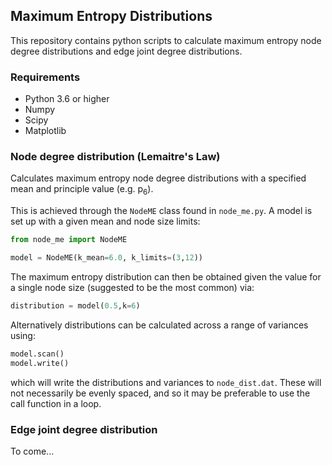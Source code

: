 ## Maximum Entropy Distributions

This repository contains python scripts to calculate maximum entropy
node degree distributions and edge joint degree distributions.

### Requirements
* Python 3.6 or higher
* Numpy 
* Scipy
* Matplotlib

### Node degree distribution (Lemaitre's Law)
Calculates maximum entropy node degree distributions
with a specified mean and principle value (e.g. p<sub>6</sub>).

This is achieved through the ```NodeME``` class found in ```node_me.py```.
A model is set up with a given mean and node size limits:
```python
from node_me import NodeME

model = NodeME(k_mean=6.0, k_limits=(3,12))
```
The maximum entropy distribution can then be obtained given the value 
for a single node size (suggested to be the most common) via:
```python
distribution = model(0.5,k=6)
```
Alternatively distributions can be calculated across a range of 
variances using:
```python
model.scan()
model.write()
```
which will write the distributions and variances to ```node_dist.dat```.
These will not necessarily be evenly spaced, and so it may be preferable
to use the call function in a loop.

### Edge joint degree distribution
To come...



